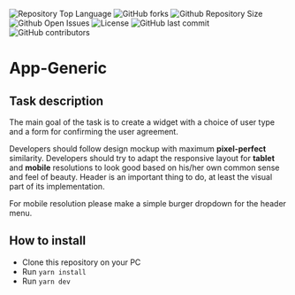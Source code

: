 ![Repository Top Language](https://img.shields.io/github/languages/top/FireRipper/generic-app)
![GitHub forks](https://img.shields.io/github/forks/FireRipper/generic-app)
![Github Repository Size](https://img.shields.io/github/repo-size/FireRipper/generic-app)
![Github Open Issues](https://img.shields.io/github/issues/FireRipper/generic-app)
![License](https://img.shields.io/badge/license-MIT-green)
![GitHub last commit](https://img.shields.io/github/last-commit/FireRipper/generic-app)
![GitHub contributors](https://img.shields.io/github/contributors/FireRipper/generic-app)
# App-Generic
## Task description
The main goal of the task is to create a widget with a choice of user type and a form for confirming the
user agreement.

Developers should follow design mockup with maximum **pixel-perfect** similarity. Developers should try
to adapt the responsive layout for **tablet** and **mobile** resolutions to look good based on his/her own
common sense and feel of beauty. Header is an important thing to do, at least the visual part of its
implementation. 

For mobile resolution please make a simple burger dropdown for the header menu.

## How to install
- Clone this repository on your PC
- Run `yarn install`
- Run `yarn dev`
